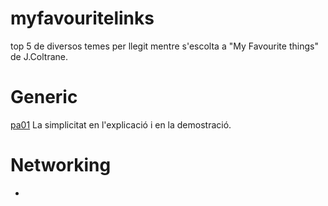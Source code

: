# myfavouritelinks
top 5 de diversos temes per llegit mentre s'escolta a "My Favourite things" de J.Coltrane.

# Generic
[pa01](https://leftasexercise.com/) La simplicitat en l'explicació i en la demostració.

# Networking
- 
